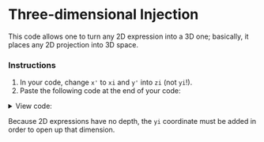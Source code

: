 # Three-dimensional Injection

This code allows one to turn any 2D expression into a 3D one; basically, it places any 2D projection into 3D space.

### Instructions

1. In your code, change `x'` to `xi` and `y'` into `zi` (not `yi`!).
2. Paste the following code at the end of your code:

<details>
  <summary>View code:</summary>
  
```

yi = 0;

######################## Angles ###########################

xr = 0; #Tumble forward

yr = 0; #Counter-clockwise from front

zr = 0; #Counter-clockwise from top

#Specify order of application: (r1, then r2, then r3)

r1 = yr; r2 = xr; r3 = zr;

####################### Parameters ########################

proj = 0;   #0 for perspective, 1 for parallel

#0 has foreshortening (realism), 1 retains parallelism

d = 10;     #Distance from projection (perspective only)

zoom = 1;  #Size of projection

h = 0;

v = 1;

s = 1;

######## Calculations (don't worry about these) ###########

x1 = xi*cos(r1)-zi*sin(r1); z1 = xi*sin(r1)+zi*cos(r1);
y2 = yi*cos(r2)-z1*sin(r2); z2 = yi*sin(r2)+z1*cos(r2);
x3 = x1*cos(r3)-y2*sin(r3); y3 = x1*sin(r3)+y2*cos(r3);
x' = zoom*x3*if(proj,1,(d/(d+y3)));  #Horizontal output
y' = zoom*z2*if(proj,1,(d/(d+y3)));  #Vertical output

#####################3D by Chrnan6710######################

```

</details>

Because 2D expressions have no depth, the `yi` coordinate must be added in order to open up that dimension.
